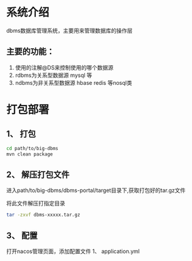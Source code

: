 # 系统介绍
dbms数据库管理系统，主要用来管理数据库的操作层
## 主要的功能：
1. 使用的注解@DS来控制使用的哪个数据源  
2. rdbms为关系型数据源 mysql 等  
3. ndbms为非关系型数据源 hbase redis 等nosql类
# 打包部署
## 1、 打包
 ```bash
 cd path/to/big-dbms
 mvn clean package
 ```
## 2、 解压打包文件
 
 进入path/to/big-dbms/dbms-portal/target目录下,获取打包好的tar.gz文件
 
 将此文件解压打指定目录
 ```bash
 tar -zxvf dbms-xxxxx.tar.gz
 ```
## 3、 配置
 打开nacos管理页面，添加配置文件
 1、 application.yml